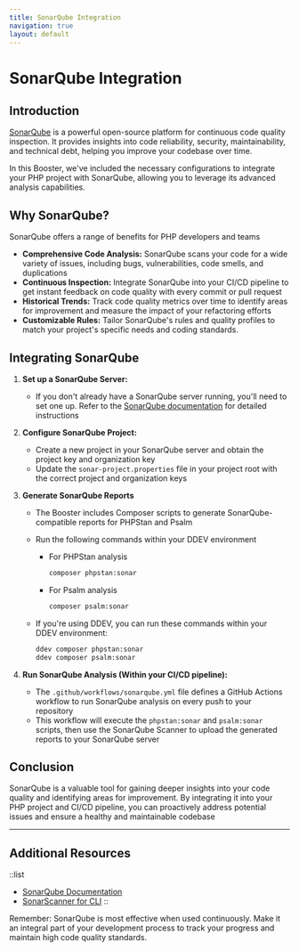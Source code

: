 ```yaml
---
title: SonarQube Integration
navigation: true
layout: default
---
```


# SonarQube Integration

## Introduction

[SonarQube](https://www.sonarsource.com/products/sonarqube/) is a powerful open-source platform for continuous code quality inspection. It provides insights into code reliability, security, maintainability, and technical debt, helping you improve your codebase over time.

In this Booster, we've included the necessary configurations to integrate your PHP project with SonarQube, allowing you to leverage its advanced analysis capabilities.

## Why SonarQube?

SonarQube offers a range of benefits for PHP developers and teams

* **Comprehensive Code Analysis:** SonarQube scans your code for a wide variety of issues, including bugs, vulnerabilities, code smells, and duplications
* **Continuous Inspection:**  Integrate SonarQube into your CI/CD pipeline to get instant feedback on code quality with every commit or pull request
* **Historical Trends:** Track code quality metrics over time to identify areas for improvement and measure the impact of your refactoring efforts
* **Customizable Rules:** Tailor SonarQube's rules and quality profiles to match your project's specific needs and coding standards.

## Integrating SonarQube

1. **Set up a SonarQube Server:**
   * If you don't already have a SonarQube server running, you'll need to set one up. Refer to the [SonarQube documentation](https://docs.sonarqube.org/latest/) for detailed instructions

2. **Configure SonarQube Project:**
   * Create a new project in your SonarQube server and obtain the project key and organization key
   * Update the `sonar-project.properties` file in your project root with the correct project and organization keys

3. **Generate SonarQube Reports**
   * The Booster includes Composer scripts to generate SonarQube-compatible reports for PHPStan and Psalm
   * Run the following commands within your DDEV environment
     * For PHPStan analysis
       ```bash
       composer phpstan:sonar
       ```
     * For Psalm analysis
       ```bash
       composer psalm:sonar
       ```


   * If you're using DDEV, you can run these commands within your DDEV environment:
      ```bash
      ddev composer phpstan:sonar
      ddev composer psalm:sonar
      ```

4. **Run SonarQube Analysis (Within your CI/CD pipeline):**
   * The `.github/workflows/sonarqube.yml` file defines a GitHub Actions workflow to run SonarQube analysis on every push to your repository
   * This workflow will execute the `phpstan:sonar` and `psalm:sonar` scripts, then use the SonarQube Scanner to upload the generated reports to your SonarQube server

## Conclusion

SonarQube is a valuable tool for gaining deeper insights into your code quality and identifying areas for improvement. By integrating it into your PHP project and CI/CD pipeline, you can proactively address potential issues and ensure a healthy and maintainable codebase

---

## Additional Resources
::list
* [SonarQube Documentation](https://docs.sonarqube.org/latest/)
* [SonarScanner for CLI](https://docs.sonarqube.org/latest/analysis/scan/sonarscanner/)
::

Remember: SonarQube is most effective when used continuously. Make it an integral part of your development process to track your progress and maintain high code quality standards.
